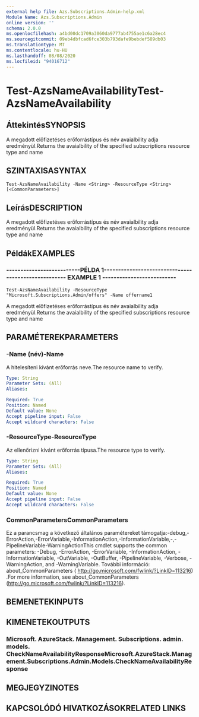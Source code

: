 ```yaml
---
external help file: Azs.Subscriptions.Admin-help.xml
Module Name: Azs.Subscriptions.Admin
online version: ''
schema: 2.0.0
ms.openlocfilehash: a4bd00dc1709a3060da9777ab4755ae1c6a28ec4
ms.sourcegitcommit: 09eb4dbfcad6fce303b793dafe9bebdef589db03
ms.translationtype: MT
ms.contentlocale: hu-HU
ms.lasthandoff: 08/08/2020
ms.locfileid: "94016712"
---
```

# <span data-ttu-id="c53ef-101">Test-AzsNameAvailability</span><span class="sxs-lookup"><span data-stu-id="c53ef-101">Test-AzsNameAvailability</span></span>

## <span data-ttu-id="c53ef-102">Áttekintés</span><span class="sxs-lookup"><span data-stu-id="c53ef-102">SYNOPSIS</span></span>
<span data-ttu-id="c53ef-103">A megadott előfizetéses erőforrástípus és név avaialbility adja eredményül.</span><span class="sxs-lookup"><span data-stu-id="c53ef-103">Returns the avaialbility of the specified subscriptions resource type and name</span></span>

## <span data-ttu-id="c53ef-104">SZINTAXISA</span><span class="sxs-lookup"><span data-stu-id="c53ef-104">SYNTAX</span></span>

```
Test-AzsNameAvailability -Name <String> -ResourceType <String> [<CommonParameters>]
```

## <span data-ttu-id="c53ef-105">Leírás</span><span class="sxs-lookup"><span data-stu-id="c53ef-105">DESCRIPTION</span></span>
<span data-ttu-id="c53ef-106">A megadott előfizetéses erőforrástípus és név avaialbility adja eredményül.</span><span class="sxs-lookup"><span data-stu-id="c53ef-106">Returns the avaialbility of the specified subscriptions resource type and name</span></span>

## <span data-ttu-id="c53ef-107">Példák</span><span class="sxs-lookup"><span data-stu-id="c53ef-107">EXAMPLES</span></span>

### <span data-ttu-id="c53ef-108">--------------------------PÉLDA 1--------------------------</span><span class="sxs-lookup"><span data-stu-id="c53ef-108">-------------------------- EXAMPLE 1 --------------------------</span></span>
```
Test-AzsNameAvailability -ResourceType "Microsoft.Subscriptions.Admin/offers" -Name offername1
```

<span data-ttu-id="c53ef-109">A megadott előfizetéses erőforrástípus és név avaialbility adja eredményül.</span><span class="sxs-lookup"><span data-stu-id="c53ef-109">Returns the avaialbility of the specified subscriptions resource type and name</span></span>

## <span data-ttu-id="c53ef-110">PARAMÉTEREK</span><span class="sxs-lookup"><span data-stu-id="c53ef-110">PARAMETERS</span></span>

### <span data-ttu-id="c53ef-111">-Name (név)</span><span class="sxs-lookup"><span data-stu-id="c53ef-111">-Name</span></span>
<span data-ttu-id="c53ef-112">A hitelesíteni kívánt erőforrás neve.</span><span class="sxs-lookup"><span data-stu-id="c53ef-112">The resource name to verify.</span></span>

```yaml
Type: String
Parameter Sets: (All)
Aliases: 

Required: True
Position: Named
Default value: None
Accept pipeline input: False
Accept wildcard characters: False
```

### <span data-ttu-id="c53ef-113">-ResourceType</span><span class="sxs-lookup"><span data-stu-id="c53ef-113">-ResourceType</span></span>
<span data-ttu-id="c53ef-114">Az ellenőrizni kívánt erőforrás típusa.</span><span class="sxs-lookup"><span data-stu-id="c53ef-114">The resource type to verify.</span></span>

```yaml
Type: String
Parameter Sets: (All)
Aliases: 

Required: True
Position: Named
Default value: None
Accept pipeline input: False
Accept wildcard characters: False
```

### <span data-ttu-id="c53ef-115">CommonParameters</span><span class="sxs-lookup"><span data-stu-id="c53ef-115">CommonParameters</span></span>
<span data-ttu-id="c53ef-116">Ez a parancsmag a következő általános paramétereket támogatja:-debug,-ErrorAction,-ErrorVariable,-InformationAction,-InformationVariable,-,-PipelineVariable-WarningAction</span><span class="sxs-lookup"><span data-stu-id="c53ef-116">This cmdlet supports the common parameters: -Debug, -ErrorAction, -ErrorVariable, -InformationAction, -InformationVariable, -OutVariable, -OutBuffer, -PipelineVariable, -Verbose, -WarningAction, and -WarningVariable.</span></span> <span data-ttu-id="c53ef-117">További információ: about_CommonParameters ( http://go.microsoft.com/fwlink/?LinkID=113216) .</span><span class="sxs-lookup"><span data-stu-id="c53ef-117">For more information, see about_CommonParameters (http://go.microsoft.com/fwlink/?LinkID=113216).</span></span>

## <span data-ttu-id="c53ef-118">BEMENETEK</span><span class="sxs-lookup"><span data-stu-id="c53ef-118">INPUTS</span></span>

## <span data-ttu-id="c53ef-119">KIMENETEK</span><span class="sxs-lookup"><span data-stu-id="c53ef-119">OUTPUTS</span></span>

### <span data-ttu-id="c53ef-120">Microsoft. AzureStack. Management. Subscriptions. admin. models. CheckNameAvailabilityResponse</span><span class="sxs-lookup"><span data-stu-id="c53ef-120">Microsoft.AzureStack.Management.Subscriptions.Admin.Models.CheckNameAvailabilityResponse</span></span>

## <span data-ttu-id="c53ef-121">MEGJEGYZI</span><span class="sxs-lookup"><span data-stu-id="c53ef-121">NOTES</span></span>

## <span data-ttu-id="c53ef-122">KAPCSOLÓDÓ HIVATKOZÁSOK</span><span class="sxs-lookup"><span data-stu-id="c53ef-122">RELATED LINKS</span></span>


